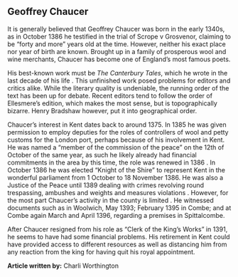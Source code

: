 ## Geoffrey Chaucer

It is generally believed that Geoffrey Chaucer was born in the early 1340s, as in October 1386 he testified in the trial of Scrope v Grosvenor, claiming to be “forty and more” years old at the time. However, neither his exact place nor year of birth are known. Brought up in a family of prosperous wool and wine merchants, Chaucer has become one of England’s most famous poets.

His best-known work must be _The Canterbury Tales_, which he wrote in the last decade of his life . This unfinished work posed problems for editors and critics alike. While the literary quality is undeniable, the running order of the text has been up for debate. Recent editors tend to follow the order of Ellesmere’s edition, which makes the most sense, but is topographically bizarre. Henry Bradshaw however, put it into geographical order.

Chaucer’s interest in Kent dates back to around 1375. In 1385 he was given permission to employ deputies for the roles of controllers of wool and petty customs for the London port, perhaps because of his involvement in Kent. He was named a “member of the commission of the peace” on the 12th of October of the same year, as such he likely already had financial commitments in the area by this time, the role was renewed in 1386 . In October 1386 he was elected “Knight of the Shire” to represent Kent in the wonderful parliament from 1 October to 18 November 1386. He was also a Justice of the Peace until 1389 dealing with crimes revolving round trespassing, ambushes and weights and measures violations . However, for the most part Chaucer’s activity in the county is limited . He witnessed documents such as in Woolwich, May 1393; February 1395 in Combe; and at Combe again March and April 1396, regarding a premises in Spittalcombe. 

After Chaucer resigned from his role as “Clerk of the King’s Works” in 1391, he seems to have had some financial problems. His retirement in Kent could have provided access to different resources as well as distancing him from any reaction from the king for having quit his royal appointment.

**Article written by:** Charli Worthington
